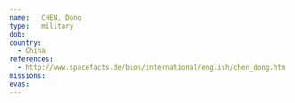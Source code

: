 ```yaml
---
name:	CHEN, Dong
type:	military
dob:	
country:
  - China
references:
  - http://www.spacefacts.de/bios/international/english/chen_dong.htm
missions:
evas:
---
```

